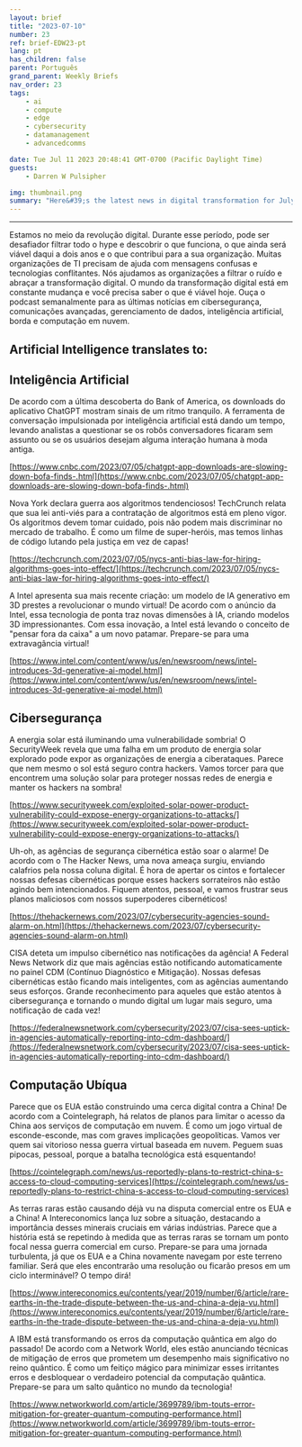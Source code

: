 ```yaml
---
layout: brief
title: "2023-07-10"
number: 23
ref: brief-EDW23-pt
lang: pt
has_children: false
parent: Português
grand_parent: Weekly Briefs
nav_order: 23
tags:
    - ai
    - compute
    - edge
    - cybersecurity
    - datamanagement
    - advancedcomms

date: Tue Jul 11 2023 20:48:41 GMT-0700 (Pacific Daylight Time)
guests:
    - Darren W Pulsipher

img: thumbnail.png
summary: "Here&#39;s the latest news in digital transformation for July 10, 2023. The ongoing trade war is starting to impact cloud services. Additionally, there&#39;s speculation that the hype around generative AI may be slowing down. On the cybersecurity front, there are concerns about whether we&#39;re doing enough to stay ahead of malicious actors."
---
```




---

Estamos no meio da revolução digital. Durante esse período, pode ser desafiador filtrar todo o hype e descobrir o que funciona, o que ainda será viável daqui a dois anos e o que contribui para a sua organização. Muitas organizações de TI precisam de ajuda com mensagens confusas e tecnologias conflitantes. Nós ajudamos as organizações a filtrar o ruído e abraçar a transformação digital. O mundo da transformação digital está em constante mudança e você precisa saber o que é viável hoje. Ouça o podcast semanalmente para as últimas notícias em cibersegurança, comunicações avançadas, gerenciamento de dados, inteligência artificial, borda e computação em nuvem.

## Artificial Intelligence translates to:

## Inteligência Artificial

De acordo com a última descoberta do Bank of America, os downloads do aplicativo ChatGPT mostram sinais de um ritmo tranquilo. A ferramenta de conversação impulsionada por inteligência artificial está dando um tempo, levando analistas a questionar se os robôs conversadores ficaram sem assunto ou se os usuários desejam alguma interação humana à moda antiga.

[https://www.cnbc.com/2023/07/05/chatgpt-app-downloads-are-slowing-down-bofa-finds-.html](https://www.cnbc.com/2023/07/05/chatgpt-app-downloads-are-slowing-down-bofa-finds-.html)

Nova York declara guerra aos algoritmos tendenciosos! TechCrunch relata que sua lei anti-viés para a contratação de algoritmos está em pleno vigor. Os algoritmos devem tomar cuidado, pois não podem mais discriminar no mercado de trabalho. É como um filme de super-heróis, mas temos linhas de código lutando pela justiça em vez de capas!

[https://techcrunch.com/2023/07/05/nycs-anti-bias-law-for-hiring-algorithms-goes-into-effect/](https://techcrunch.com/2023/07/05/nycs-anti-bias-law-for-hiring-algorithms-goes-into-effect/)

A Intel apresenta sua mais recente criação: um modelo de IA generativo em 3D prestes a revolucionar o mundo virtual! De acordo com o anúncio da Intel, essa tecnologia de ponta traz novas dimensões à IA, criando modelos 3D impressionantes. Com essa inovação, a Intel está levando o conceito de "pensar fora da caixa" a um novo patamar. Prepare-se para uma extravagância virtual!

[https://www.intel.com/content/www/us/en/newsroom/news/intel-introduces-3d-generative-ai-model.html](https://www.intel.com/content/www/us/en/newsroom/news/intel-introduces-3d-generative-ai-model.html)

## Cibersegurança

A energia solar está iluminando uma vulnerabilidade sombria! O SecurityWeek revela que uma falha em um produto de energia solar explorado pode expor as organizações de energia a ciberataques. Parece que nem mesmo o sol está seguro contra hackers. Vamos torcer para que encontrem uma solução solar para proteger nossas redes de energia e manter os hackers na sombra!

[https://www.securityweek.com/exploited-solar-power-product-vulnerability-could-expose-energy-organizations-to-attacks/](https://www.securityweek.com/exploited-solar-power-product-vulnerability-could-expose-energy-organizations-to-attacks/)

Uh-oh, as agências de segurança cibernética estão soar o alarme! De acordo com o The Hacker News, uma nova ameaça surgiu, enviando calafrios pela nossa coluna digital. É hora de apertar os cintos e fortalecer nossas defesas cibernéticas porque esses hackers sorrateiros não estão agindo bem intencionados. Fiquem atentos, pessoal, e vamos frustrar seus planos maliciosos com nossos superpoderes cibernéticos!

[https://thehackernews.com/2023/07/cybersecurity-agencies-sound-alarm-on.html](https://thehackernews.com/2023/07/cybersecurity-agencies-sound-alarm-on.html)

CISA deteta um impulso cibernético nas notificações da agência! A Federal News Network diz que mais agências estão notificando automaticamente no painel CDM (Contínuo Diagnóstico e Mitigação). Nossas defesas cibernéticas estão ficando mais inteligentes, com as agências aumentando seus esforços. Grande reconhecimento para aqueles que estão atentos à cibersegurança e tornando o mundo digital um lugar mais seguro, uma notificação de cada vez!

[https://federalnewsnetwork.com/cybersecurity/2023/07/cisa-sees-uptick-in-agencies-automatically-reporting-into-cdm-dashboard/](https://federalnewsnetwork.com/cybersecurity/2023/07/cisa-sees-uptick-in-agencies-automatically-reporting-into-cdm-dashboard/)

## Computação Ubíqua

Parece que os EUA estão construindo uma cerca digital contra a China! De acordo com a Cointelegraph, há relatos de planos para limitar o acesso da China aos serviços de computação em nuvem. É como um jogo virtual de esconde-esconde, mas com graves implicações geopolíticas. Vamos ver quem sai vitorioso nessa guerra virtual baseada em nuvem. Peguem suas pipocas, pessoal, porque a batalha tecnológica está esquentando!

[https://cointelegraph.com/news/us-reportedly-plans-to-restrict-china-s-access-to-cloud-computing-services](https://cointelegraph.com/news/us-reportedly-plans-to-restrict-china-s-access-to-cloud-computing-services)

As terras raras estão causando déjà vu na disputa comercial entre os EUA e a China! A Intereconomics lança luz sobre a situação, destacando a importância desses minerais cruciais em várias indústrias. Parece que a história está se repetindo à medida que as terras raras se tornam um ponto focal nessa guerra comercial em curso. Prepare-se para uma jornada turbulenta, já que os EUA e a China novamente navegam por este terreno familiar. Será que eles encontrarão uma resolução ou ficarão presos em um ciclo interminável? O tempo dirá!

[https://www.intereconomics.eu/contents/year/2019/number/6/article/rare-earths-in-the-trade-dispute-between-the-us-and-china-a-deja-vu.html](https://www.intereconomics.eu/contents/year/2019/number/6/article/rare-earths-in-the-trade-dispute-between-the-us-and-china-a-deja-vu.html)

A IBM está transformando os erros da computação quântica em algo do passado! De acordo com a Network World, eles estão anunciando técnicas de mitigação de erros que prometem um desempenho mais significativo no reino quântico. É como um feitiço mágico para minimizar esses irritantes erros e desbloquear o verdadeiro potencial da computação quântica. Prepare-se para um salto quântico no mundo da tecnologia!

[https://www.networkworld.com/article/3699789/ibm-touts-error-mitigation-for-greater-quantum-computing-performance.html](https://www.networkworld.com/article/3699789/ibm-touts-error-mitigation-for-greater-quantum-computing-performance.html)


